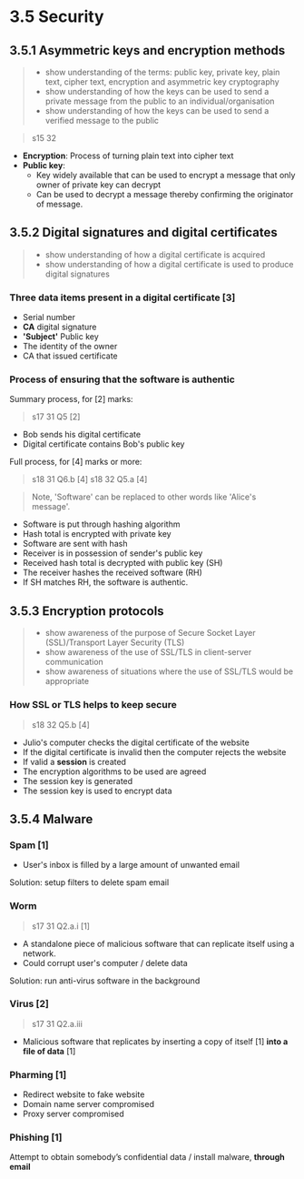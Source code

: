 # 3.5 Security

3.5.1 Asymmetric keys and encryption methods
----------
> - show understanding of the terms: public key, private key, plain text, cipher text, encryption and asymmetric key cryptography
> - show understanding of how the keys can be used to send a private message from the public to an individual/organisation
> - show understanding of how the keys can be used to send a verified message to the public


> s15 32

- **Encryption**: Process of turning plain text into cipher text
- **Public key**:
  - Key widely available that can be used to encrypt a message that only owner of private key can decrypt
  - Can be used to decrypt a message thereby confirming the originator of message.

3.5.2 Digital signatures and digital certificates
-------------------------------------------------
> - show understanding of how a digital certificate is acquired
> - show understanding of how a digital certificate is used to produce digital signatures

### Three data items present in a digital certificate \[3\]
- Serial number
- **CA** digital signature
- **'Subject'** Public key
- The identity of the owner
- CA that issued certificate

### Process of ensuring that the software is authentic

Summary process, for \[2\] marks:
> s17 31 Q5 \[2\]

- Bob sends his digital certificate
- Digital certificate contains Bob's public key

Full process, for \[4\] marks or more:
> s18 31 Q6.b \[4\]
> s18 32 Q5.a \[4\]

> Note, 'Software' can be replaced to other words like 'Alice's message'.

- Software is put through hashing algorithm
- Hash total is encrypted with private key
- Software are sent with hash
- Receiver is in possession of sender's public key
- Received hash total is decrypted with public key (SH)
- The receiver hashes the received software (RH)
- If SH matches RH, the software is authentic.

3.5.3 Encryption protocols
--------------------------
> - show awareness of the purpose of Secure Socket Layer (SSL)/Transport Layer Security (TLS)
> - show awareness of the use of SSL/TLS in client-server communication
> - show awareness of situations where the use of SSL/TLS would be appropriate

### How SSL or TLS helps to keep secure
> s18 32 Q5.b \[4\]

- Julio's computer checks the digital certificate of the website
- If the digital certificate is invalid then the computer rejects the website
- If valid a **session** is created
- The encryption algorithms to be used are agreed
- The session key is generated
- The session key is used to encrypt data

3.5.4 Malware
-------------

### Spam \[1\]
- User's inbox is filled by a large amount of unwanted email

Solution: setup filters to delete spam email

### Worm
> s17 31 Q2.a.i \[1\]

- A standalone piece of malicious software that can replicate itself using a network.
- Could corrupt user's computer / delete data

Solution: run anti-virus software in the background

### Virus \[2\]
> s17 31 Q2.a.iii

- Malicious software that replicates by inserting a copy of itself \[1\] **into a file of data** \[1\]

### Pharming \[1\]
- Redirect website to fake website
- Domain name server compromised
- Proxy server compromised

### Phishing \[1\]
Attempt to obtain somebody’s confidential data / install
malware, **through email**